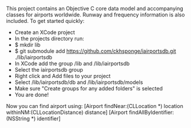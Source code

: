 This project contains an Objective C core data model and accompanying classes for airports worldwide. Runway and frequency information is also included. To get started quickly:

* Create an XCode project
* In the projects directory run:
* $ mkdir lib
* $ git submodule add https://github.com/ckhsponge/iairportsdb.git ./lib/iairportsdb
* In XCode add the group /lib and /lib/iairportsdb
* Select the iairportsdb group
* Right click and Add files to your project
* Select /lib/iairportsdb/db and /lib/iairportsdb/models
* Make sure "Create groups for any added folders" is selected
* You are done!

Now you can find airport using:
[Airport findNear:(CLLocation *) location withinNM:(CLLocationDistance) distance]
[Airport findAllByIdentifier:(NSString *) identifier]
